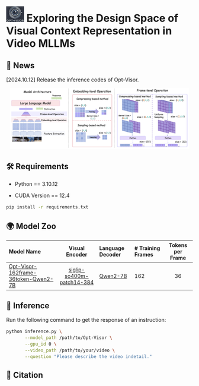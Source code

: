 <h1>
  <img src="asset/Opt-Visor.png" alt="image description" width="48" height="42">
  Exploring the Design Space of Visual Context Representation in Video MLLMs
</h1>

## 📰 News
[2024.10.12] Release the inference codes of Opt-Visor.

<p align="center">
    <img src="./asset/model.png" width="96%" height="50%">
</p>

## 🛠️ Requirements
- Python == 3.10.12

- CUDA Version == 12.4

```bash
pip install -r requirements.txt
```

## 🌍 Model Zoo

| Model Name     | Visual Encoder | Language Decoder | # Training Frames | Tokens per Frame |
|:----------------|:------------:|:----------------|:------------------|:----------------:|
| [Opt-Visor-162frame-36token-Qwen2-7B](https://huggingface.co/Richard1999/Opt-Visor-162frame-36token-Qwen2-7B)  | [siglip-so400m-patch14-384](https://huggingface.co/google/siglip-so400m-patch14-384) | [Qwen2-7B](https://huggingface.co/Qwen/Qwen2-7B)  | 162 | 36 |

## 🤖 Inference
Run the following command to get the response of an instruction:

```bash
python inference.py \
       --model_path /path/to/Opt-Visor \
       --gpu_id 0 \
       --video_path /path/to/your/video \
       --question "Please describe the video indetail."
```

## 📑 Citation
```

```
